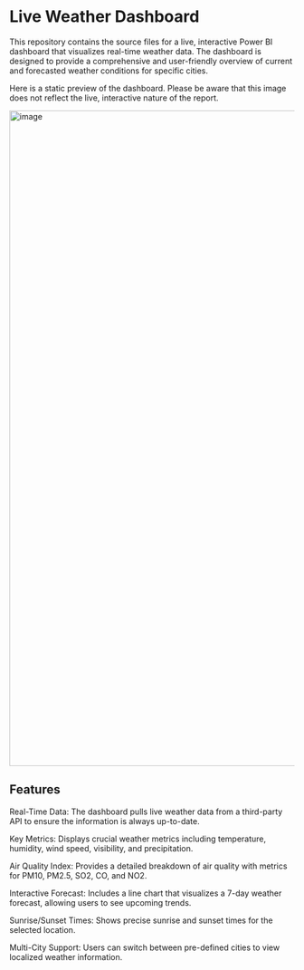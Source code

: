 # Live Weather Dashboard
This repository contains the source files for a live, interactive Power BI dashboard that visualizes real-time weather data. The dashboard is designed to provide a comprehensive and user-friendly overview of current and forecasted weather conditions for specific cities.

Here is a static preview of the dashboard. Please be aware that this image does not reflect the live, interactive nature of the report.

<img width="2064" height="1158" alt="image" src="https://github.com/user-attachments/assets/96d51268-6b3b-436d-b0db-de4f8d91593d" />



## Features
Real-Time Data: The dashboard pulls live weather data from a third-party API to ensure the information is always up-to-date.

Key Metrics: Displays crucial weather metrics including temperature, humidity, wind speed, visibility, and precipitation.

Air Quality Index: Provides a detailed breakdown of air quality with metrics for PM10, PM2.5, SO2, CO, and NO2.

Interactive Forecast: Includes a line chart that visualizes a 7-day weather forecast, allowing users to see upcoming trends.

Sunrise/Sunset Times: Shows precise sunrise and sunset times for the selected location.

Multi-City Support: Users can switch between pre-defined cities to view localized weather information.


